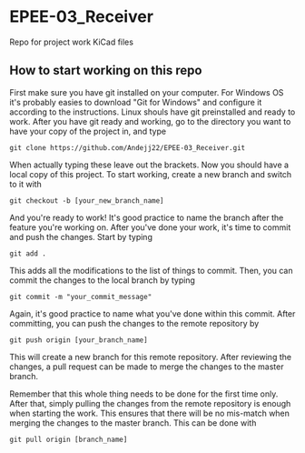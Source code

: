# EPEE-03_Receiver
Repo for project work KiCad files

## How to start working on this repo
First make sure you have git installed on your computer. For Windows OS it's probably easies to download "Git for Windows" and configure it according to the instructions. Linux shouls have git preinstalled and ready to work. After you have git ready and working, go to the directory you want to have your copy of the project in, and type
```
git clone https://github.com/Andejj22/EPEE-03_Receiver.git
```
When actually typing these leave out the brackets. Now you should have a local copy of this project. To start working, create a new branch and switch to it with
```
git checkout -b [your_new_branch_name]
```
And you're ready to work! It's good practice to name the branch after the feature you're working on. After you've done your work, it's time to commit and push the changes. Start by typing
```
git add .
```
This adds all the modifications to the list of things to commit. Then, you can commit the changes to the local branch by typing
```
git commit -m "your_commit_message"
```
Again, it's good practice to name what you've done within this commit. After committing, you can push the changes to the remote repository by
```
git push origin [your_branch_name]
```
This will create a new branch for this remote repository. After reviewing the changes, a pull request can be made to merge the changes to the master branch. 

Remember that this whole thing needs to be done for the first time only. After that, simply pulling the changes from the remote repository is enough when starting the work. This ensures that there will be no mis-match when merging the changes to the master branch. This can be done with 
```
git pull origin [branch_name]
```
